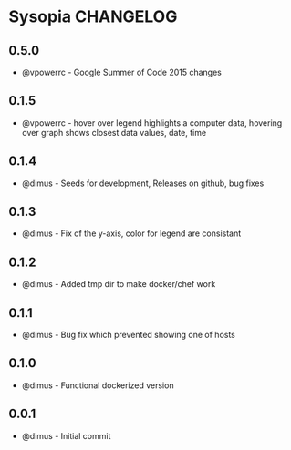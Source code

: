 Sysopia CHANGELOG
============================
0.5.0
-----
- @vpowerrc - Google Summer of Code 2015 changes

0.1.5
-----
- @vpowerrc - hover over legend highlights a computer data,
                  hovering over graph shows closest data values, date, time

0.1.4
-----
- @dimus - Seeds for development, Releases on github, bug fixes

0.1.3
-----
- @dimus - Fix of the y-axis, color for legend are consistant

0.1.2
-----
- @dimus - Added tmp dir to make docker/chef work

0.1.1
-----
- @dimus - Bug fix which prevented showing one of hosts

0.1.0
-----
- @dimus - Functional dockerized version

0.0.1
-----
- @dimus - Initial commit
